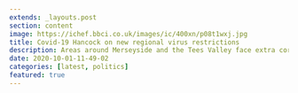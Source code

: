 ```yaml
---
extends: _layouts.post
section: content
image: https://ichef.bbci.co.uk/images/ic/400xn/p08t1wxj.jpg 
title: Covid-19 Hancock on new regional virus restrictions 
description: Areas around Merseyside and the Tees Valley face extra coronavirus restrictions, Matt Hancock announces. 
date: 2020-10-01-11-49-02 
categories: [latest, politics] 
featured: true 
--- 
```

